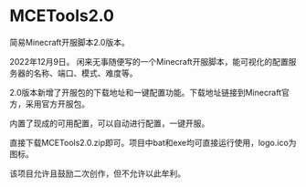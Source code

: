 # MCETools2.0
简易Minecraft开服脚本2.0版本。

2022年12月9日。
闲来无事随便写的一个Minecraft开服脚本，能可视化的配置服务器的名称、端口、模式、难度等。

2.0版本新增了开服包的下载地址和一键配置功能。下载地址链接到Minecraft官方，采用官方开服包。

内置了现成的可用配置，可以自动进行配置，一键开服。

直接下载MCETools2.0.zip即可。项目中bat和exe均可直接运行使用，logo.ico为图标。

该项目允许且鼓励二次创作，但不允许以此牟利。
